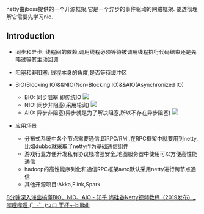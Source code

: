 netty由jboss提供的一个开源框架,它是一个异步的事件驱动的网络框架.
要透彻理解它需要先学习nio. 
## Introduction
- 同步和异步: 线程间的依赖,调用线程必须等待被调用线程执行代码结束还是先略过等其主动回调
- 阻塞和非阻塞: 线程本身的角度,是否等待缓冲区
- BIO(Blocking IO)&&NIO(Non-Blocking IO)&&AIO(Asynchronized IO)
    - BIO: 同步阻塞 即传统IO
      ![](https://img-blog.csdnimg.cn/20201018155732985.png)
    - NIO: 同步非阻塞(采用轮询) 
      ![](https://img-blog.csdnimg.cn/20201018160002297.png)
    - AIO: 异步非阻塞(异步就是为了解决阻塞,所以不存在异步阻塞)
    ![](https://img-blog.csdnimg.cn/20201018160234403.png)

- 应用场景
    - 分布式系统中各个节点需要通信,即RPC/RMI,在RPC框架中就要用到netty,比如dubbo就采取了netty作为基础通信组件
    - 游戏行业方便开发私有协议栈增强安全,地图服务器中使用可以方便高性能通信
    - hadoop的高性能序列化和通信RPC框架avro默认采用netty进行跨节点通信
    - 其他开源项目:Akka,Flink,Spark

[8分钟深入浅出搞懂BIO、NIO、AIO - 知乎 ](https://zhuanlan.zhihu.com/p/83597838)
[尚硅谷Netty视频教程（2019发布）_哔哩哔哩 (゜-゜)つロ 干杯~-bilibili ](https://www.bilibili.com/video/BV1DJ411m7NR?p=2)
